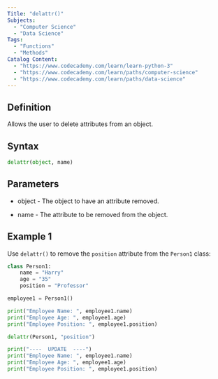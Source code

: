 ```yaml
---
Title: "delattr()"
Subjects:
  - "Computer Science"
  - "Data Science"
Tags:
  - "Functions"
  - "Methods"
Catalog Content:
  - "https://www.codecademy.com/learn/learn-python-3"
  - "https://www.codecademy.com/learn/paths/computer-science"
  - "https://www.codecademy.com/learn/paths/data-science"
---
```


## Definition

Allows the user to delete attributes from an object.

## Syntax

```py
delattr(object, name)
```

## Parameters

* object - The object to have an attribute removed.

* name - The attribute to be removed from the object.

## Example 1

Use `delattr()` to remove the `position` attribute from the  `Person1` class:

```py
class Person1:
    name = "Harry"
    age = "35"
    position = "Professor"

employee1 = Person1()

print("Employee Name: ", employee1.name)
print("Employee Age: ", employee1.age)
print("Employee Position: ", employee1.position)

delattr(Person1, "position")

print("----  UPDATE  ----")
print("Employee Name: ", employee1.name)
print("Employee Age: ", employee1.age)
print("Employee Position: ", employee1.position)
```
